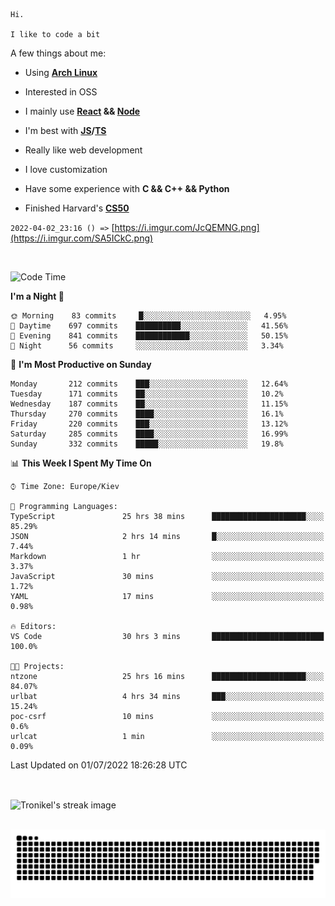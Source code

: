 ```
Hi.

I like to code a bit
```

A few things about me:

-   Using **[Arch Linux](https://archlinux.org/)**

-   Interested in OSS

-   I mainly use **[React](https://reactjs.org/) && [Node](https://nodejs.org/en/)**

-   I'm best with **[JS](https://www.javascript.com/)/[TS](https://www.typescriptlang.org/)**

-   Really like web development

-   I love customization

-   Have some experience with **C && C++ && Python**

-   Finished Harvard's **[CS50](https://cs50.harvard.edu)**

`2022-04-02_23:16 () =>` [https://i.imgur.com/JcQEMNG.png](https://i.imgur.com/SA5ICkC.png)

<br>

<!--START_SECTION:waka-->
![Code Time](http://img.shields.io/badge/Code%20Time-746%20hrs%206%20mins-blue)

**I'm a Night 🦉** 

```text
🌞 Morning    83 commits     █░░░░░░░░░░░░░░░░░░░░░░░░   4.95% 
🌆 Daytime    697 commits    ██████████░░░░░░░░░░░░░░░   41.56% 
🌃 Evening    841 commits    ████████████░░░░░░░░░░░░░   50.15% 
🌙 Night      56 commits     ░░░░░░░░░░░░░░░░░░░░░░░░░   3.34%

```
📅 **I'm Most Productive on Sunday** 

```text
Monday       212 commits    ███░░░░░░░░░░░░░░░░░░░░░░   12.64% 
Tuesday      171 commits    ██░░░░░░░░░░░░░░░░░░░░░░░   10.2% 
Wednesday    187 commits    ██░░░░░░░░░░░░░░░░░░░░░░░   11.15% 
Thursday     270 commits    ████░░░░░░░░░░░░░░░░░░░░░   16.1% 
Friday       220 commits    ███░░░░░░░░░░░░░░░░░░░░░░   13.12% 
Saturday     285 commits    ████░░░░░░░░░░░░░░░░░░░░░   16.99% 
Sunday       332 commits    █████░░░░░░░░░░░░░░░░░░░░   19.8%

```


📊 **This Week I Spent My Time On** 

```text
⌚︎ Time Zone: Europe/Kiev

💬 Programming Languages: 
TypeScript               25 hrs 38 mins      █████████████████████░░░░   85.29% 
JSON                     2 hrs 14 mins       █░░░░░░░░░░░░░░░░░░░░░░░░   7.44% 
Markdown                 1 hr                ░░░░░░░░░░░░░░░░░░░░░░░░░   3.37% 
JavaScript               30 mins             ░░░░░░░░░░░░░░░░░░░░░░░░░   1.72% 
YAML                     17 mins             ░░░░░░░░░░░░░░░░░░░░░░░░░   0.98%

🔥 Editors: 
VS Code                  30 hrs 3 mins       █████████████████████████   100.0%

🐱‍💻 Projects: 
ntzone                   25 hrs 16 mins      █████████████████████░░░░   84.07% 
urlbat                   4 hrs 34 mins       ███░░░░░░░░░░░░░░░░░░░░░░   15.24% 
poc-csrf                 10 mins             ░░░░░░░░░░░░░░░░░░░░░░░░░   0.6% 
urlcat                   1 min               ░░░░░░░░░░░░░░░░░░░░░░░░░   0.09%

```


 Last Updated on 01/07/2022 18:26:28 UTC
<!--END_SECTION:waka-->

<br>

<p><img align="center" src="https://github-readme-streak-stats.herokuapp.com/?user=Tronikelis&theme=dark" alt="Tronikel's streak image" /></p>

<br>

<img title="" src="https://raw.githubusercontent.com/Tronikelis/Tronikelis/output/github-contribution-grid-snake.svg" alt="very cool snake thingey" data-align="left">
